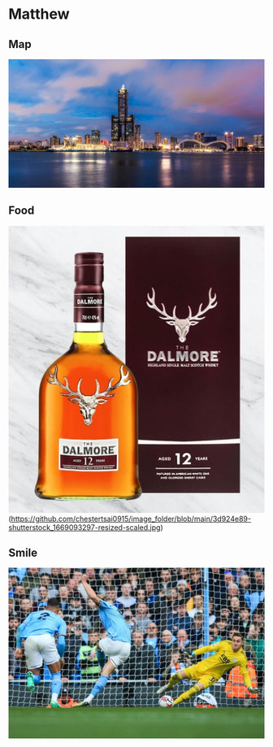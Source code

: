 # Matthew
## Map
![Image text](https://github.com/chestertsai0915/image_folder/blob/main/F1.jpg)
## Food
![Image text](https://github.com/chestertsai0915/image_folder/blob/main/ALL_news_23A18_66ua7k6p4w.jpg)(https://github.com/chestertsai0915/image_folder/blob/main/3d924e89-shutterstock_1669093297-resized-scaled.jpg)
## Smile
![Image text](https://github.com/chestertsai0915/image_folder/blob/main/3077f932-bb5b-4be1-81bd-ef9cc324611a.jpg)
